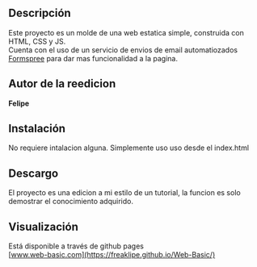 ## Descripción

Este proyecto es un molde de una web estatica simple, construida con HTML, CSS y JS.  
Cuenta con el uso de un servicio de envios de email automatiozados [Formspree](https://formspree.io/) para dar mas funcionalidad a la pagina.

## Autor de la reedicion
**Felipe**

## Instalación
No requiere intalacion alguna. Simplemente uso uso desde el index.html

## Descargo
El proyecto es una edicion a mi estilo de un tutorial, la funcion es solo demostrar el conocimiento adquirido.

## Visualización 
Está disponible a través de github pages  
[www.web-basic.com](https://freaklipe.github.io/Web-Basic/)
